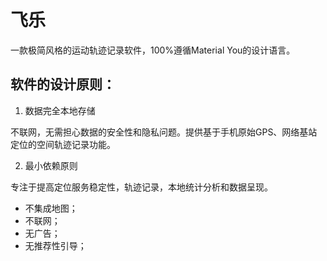 # 飞乐

一款极简风格的运动轨迹记录软件，100%遵循Material You的设计语言。

## 软件的设计原则：

1. 数据完全本地存储

不联网，无需担心数据的安全性和隐私问题。提供基于手机原始GPS、网络基站定位的空间轨迹记录功能。

2. 最小依赖原则

专注于提高定位服务稳定性，轨迹记录，本地统计分析和数据呈现。

- 不集成地图；
- 不联网；
- 无广告；
- 无推荐性引导；


